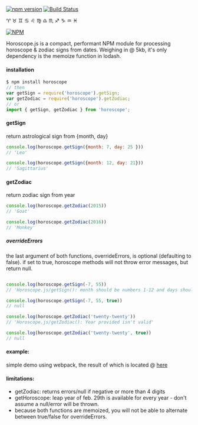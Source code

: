 [![npm version](https://badge.fury.io/js/horoscope.svg)](https://badge.fury.io/js/horoscope)
[![Build Status](https://travis-ci.org/gcwelborn/horoscope.svg?branch=master)](https://travis-ci.org/gcwelborn/horoscope)

♈️ ♉️ ♊️ ♋️ ♌️ ♍️ ♎️ ♏️ ♐️ ♑️ ♒️ ♓️

[![NPM](https://nodei.co/npm/horoscope.png?downloads=true&downloadRank=true&stars=true)](https://nodei.co/npm/horoscope/)

Horoscope.js is a compact, performant NPM module for processing horoscope & zodiac signs from dates. Weighing in @ 5kb, it's only dependency is the memoize function in lodash.

#### installation
```javascript
$ npm install horoscope
// then
var getSign = require('horoscope').getSign;
var getZodiac = require('horoscope').getZodiac;
// or
import { getSign, getZodiac } from 'horoscope';
```

#### getSign
return astrological sign from {month, day}
```javascript
console.log(horoscope.getSign({month: 7, day: 25 }))
// 'Leo'

console.log(horoscope.getSign({month: 12, day: 21}))
// 'Sagittarius'
```

#### getZodiac
return zodiac sign from year
```javascript
console.log(horoscope.getZodiac(2015))
// 'Goat'

console.log(horoscope.getZodiac(2016))
// 'Monkey'
```

##### overrideErrors
the last argument of both functions, overrideErrors, is optional (defaulting to false).
if set to true, horoscope methods will not throw error messages, but return null.
```javascript

console.log(horoscope.getSign(-7, 55))
// 'Horoscope.js/getSign(): month should be numbers 1-12 and days should be numbers between 1-31'

console.log(horoscope.getSign(-7, 55, true))
// null

console.log(horoscope.getZodiac('twenty-twenty'))
// 'Horoscope.js/getZodiac(): Year provided isn't valid'

console.log(horoscope.getZodiac('twenty-twenty', true))
// null
```

#### example:
simple demo using webpack, the result of which is located @ [here](http://cruzwelborn.com/horoscope)

#### limitations:
* getZodiac: returns errors/null if negative or more than 4 digits
* getHoroscope: leap year of feb. 29th is available for every year - don't assume a null/error will be thrown.
* because both functions are memoized, you will not be able to alternate between true/false for overrideErrors.
